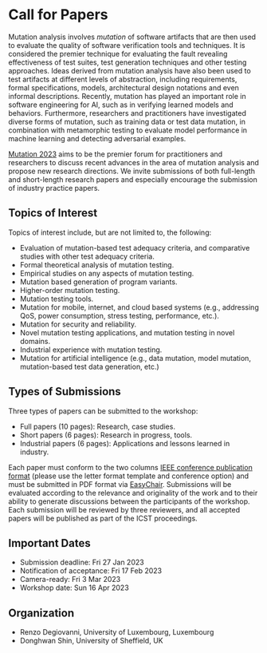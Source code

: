 # Call for Papers

Mutation analysis involves *mutation* of software artifacts that are then used to evaluate the quality of software verification tools and techniques. It is considered the premier technique for evaluating the fault revealing effectiveness of test suites, test generation techniques and other testing approaches. Ideas derived from mutation analysis have also been used to test artifacts at different levels of abstraction, including requirements, formal specifications, models, architectural design notations and even informal descriptions. Recently, mutation has played an important role in software engineering for AI, such as in verifying learned models and behaviors. Furthermore, researchers and practitioners have investigated diverse forms of mutation, such as training data or test data mutation, in combination with metamorphic testing to evaluate model performance in machine learning and detecting adversarial examples.

[Mutation 2023](https://mutation-workshop.github.io/2023/) aims to be the premier forum for practitioners and researchers to discuss recent advances in the area of mutation analysis and propose new research directions. We invite submissions of both full-length and short-length research papers and especially encourage the submission of industry practice papers.


## Topics of Interest

Topics of interest include, but are not limited to, the following:

- Evaluation of mutation-based test adequacy criteria, and comparative studies with other test adequacy criteria.
- Formal theoretical analysis of mutation testing.
- Empirical studies on any aspects of mutation testing.
- Mutation based generation of program variants.
- Higher-order mutation testing.
- Mutation testing tools.
- Mutation for mobile, internet, and cloud based systems (e.g., addressing QoS, power consumption, stress testing, performance, etc.).
- Mutation for security and reliability.
- Novel mutation testing applications, and mutation testing in novel domains.
- Industrial experience with mutation testing.
- Mutation for artificial intelligence (e.g., data mutation, model mutation, mutation-based test data generation, etc.)


## Types of Submissions

Three types of papers can be submitted to the workshop:

- Full papers (10 pages): Research, case studies.
- Short papers (6 pages): Research in progress, tools.
- Industrial papers (6 pages): Applications and lessons learned in industry.

Each paper must conform to the two columns [IEEE conference publication format](https://www.ieee.org/conferences/publishing/templates.html) (please use the letter format template and conference option) and must be submitted in PDF format via [EasyChair](). Submissions will be evaluated according to the relevance and originality of the work and to their ability to generate discussions between the participants of the workshop. Each submission will be reviewed by three reviewers, and all accepted papers will be published as part of the ICST proceedings.


## Important Dates

- Submission deadline: Fri 27 Jan 2023
- Notification of acceptance: Fri 17 Feb 2023
- Camera-ready: Fri 3 Mar 2023
- Workshop date: Sun 16 Apr 2023


## Organization

- Renzo Degiovanni, University of Luxembourg, Luxembourg
- Donghwan Shin, University of Sheffield, UK
